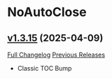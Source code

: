 # NoAutoClose

## [v1.3.15](https://github.com/NumyAddon/NoAutoClose/tree/v1.3.15) (2025-04-09)
[Full Changelog](https://github.com/NumyAddon/NoAutoClose/compare/v1.3.14...v1.3.15) [Previous Releases](https://github.com/NumyAddon/NoAutoClose/releases)

- Classic TOC Bump  

